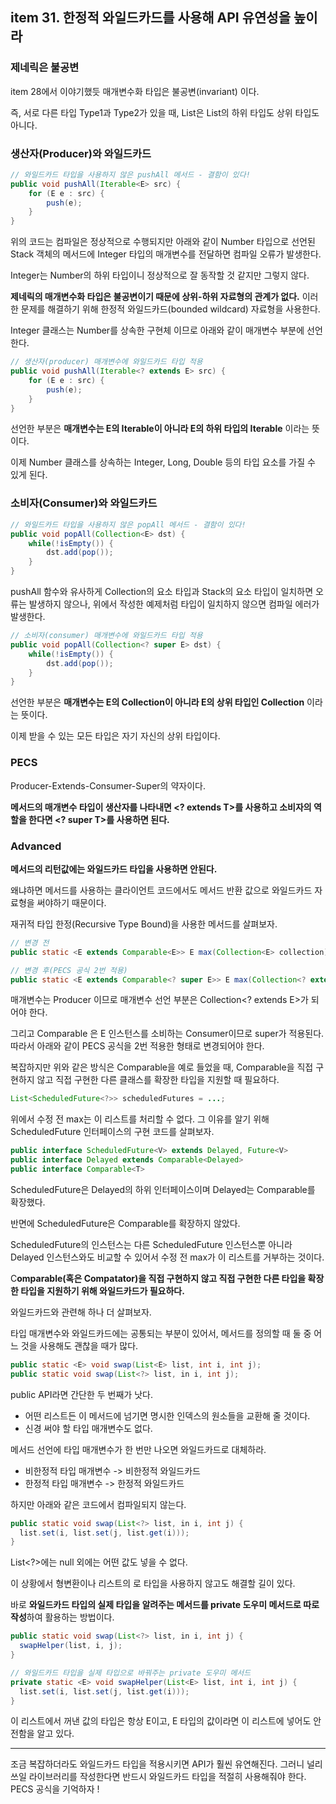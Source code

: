 ## item 31. 한정적 와일드카드를 사용해 API 유연성을 높이라

### 제네릭은 불공변
item 28에서 이야기했듯 매개변수화 타입은 불공변(invariant) 이다. 

즉, 서로 다른 타입 Type1과 Type2가 있을 때, List<Type1>은 List<Type2>의 하위 타입도 상위 타입도 아니다.

### 생산자(Producer)와 와일드카드
```java
// 와일드카드 타입을 사용하지 않은 pushAll 메서드 - 결함이 있다!
public void pushAll(Iterable<E> src) {
    for (E e : src) {
        push(e);
    }
}
```

위의 코드는 컴파일은 정상적으로 수행되지만 아래와 같이 Number 타입으로 선언된 Stack 객체의 메서드에 Integer 타입의 매개변수를 전달하면 컴파일 오류가 발생한다.

Integer는 Number의 하위 타입이니 정상적으로 잘 동작할 것 같지만 그렇지 않다.

**제네릭의 매개변수화 타입은 불공변이기 때문에 상위-하위 자료형의 관계가 없다.** 이러한 문제를 해결하기 위해 한정적 와일드카드(bounded wildcard) 자료형을 사용한다. 

Integer 클래스는 Number를 상속한 구현체 이므로 아래와 같이 매개변수 부분에 선언한다.

```java
// 생산자(producer) 매개변수에 와일드카드 타입 적용
public void pushAll(Iterable<? extends E> src) {
    for (E e : src) {
        push(e);
    }
}
```

선언한 부분은 **매개변수는 E의 Iterable이 아니라 E의 하위 타입의 Iterable** 이라는 뜻이다.

이제 Number 클래스를 상속하는 Integer, Long, Double 등의 타입 요소를 가질 수 있게 된다.

### 소비자(Consumer)와 와일드카드

```java
// 와일드카드 타입을 사용하지 않은 popAll 메서드 - 결함이 있다!
public void popAll(Collection<E> dst) {
    while(!isEmpty()) {
        dst.add(pop());
    }
}
```
pushAll 함수와 유사하게 Collection의 요소 타입과 Stack의 요소 타입이 일치하면 오류는 발생하지 않으나, 위에서 작성한 예제처럼 타입이 일치하지 않으면 컴파일 에러가 발생한다.

```java
// 소비자(consumer) 매개변수에 와일드카드 타입 적용
public void popAll(Collection<? super E> dst) {
    while(!isEmpty()) {
        dst.add(pop());
    }
}
```

선언한 부분은 **매개변수는 E의 Collection이 아니라 E의 상위 타입인 Collection** 이라는 뜻이다.

이제 받을 수 있는 모든 타입은 자기 자신의 상위 타입이다.

### PECS
Producer-Extends-Consumer-Super의 약자이다.

**메서드의 매개변수 타입이 생산자를 나타내면 <? extends T>를 사용하고 소비자의 역할을 한다면 <? super T>를 사용하면 된다.**


### Advanced
**메서드의 리턴값에는 와일드카드 타입을 사용하면 안된다.**

왜냐하면 메서드를 사용하는 클라이언트 코드에서도 메서드 반환 값으로 와일드카드 자료형을 써야하기 때문이다.

재귀적 타입 한정(Recursive Type Bound)을 사용한 메서드를 살펴보자.

```java
// 변경 전
public static <E extends Comparable<E>> E max(Collection<E> collection)

// 변경 후(PECS 공식 2번 적용)
public static <E extends Comparable<? super E>> E max(Collection<? extends E> collection)
```

매개변수는 Producer 이므로 매개변수 선언 부분은 Collection<? extends E>가 되어야 한다. 

그리고 Comparable 은 E 인스턴스를 소비하는 Consumer이므로 super가 적용된다. 따라서 아래와 같이 PECS 공식을 2번 적용한 형태로 변경되어야 한다.

복잡하지만 위와 같은 방식은 Comparable을 예로 들었을 때, Comparable을 직접 구현하지 않고 직접 구현한 다른 클래스를 확장한 타입을 지원할 때 필요하다.

```java
List<ScheduledFuture<?>> scheduledFutures = ...;
```
위에서 수정 전 max는 이 리스트를 처리할 수 없다. 그 이유를 알기 위해 ScheduledFuture 인터페이스의 구현 코드를 살펴보자.

```java
public interface ScheduledFuture<V> extends Delayed, Future<V> 
public interface Delayed extends Comparable<Delayed>
public interface Comparable<T>
```

ScheduledFuture은 Delayed의 하위 인터페이스이며 Delayed는 Comparable<Delayed>를 확장했다.

반면에 ScheduledFuture은 Comparable<ScheduledFuture>를 확장하지 않았다.

ScheduledFuture의 인스턴스는 다른 ScheduledFuture 인스턴스뿐 아니라 Delayed 인스턴스와도 비교할 수 있어서 수정 전 max가 이 리스트를 거부하는 것이다.

C**omparable(혹은 Compatator)을 직접 구현하지 않고 직접 구현한 다른 타입을 확장한 타입을 지원하기 위해 와일드카드가 필요하다.**

와일드카드와 관련해 하나 더 살펴보자.

타입 매개변수와 와일드카드에는 공통되는 부분이 있어서, 메서드를 정의할 때 둘 중 어느 것을 사용해도 괜찮을 때가 많다.

```java
public static <E> void swap(List<E> list, int i, int j);
public static void swap(List<?> list, in i, int j);
```

public API라면 간단한 두 번째가 낫다. 
- 어떤 리스트든 이 메서드에 넘기면 명시한 인덱스의 원소들을 교환해 줄 것이다. 
- 신경 써야 할 타입 매개변수도 없다.


메서드 선언에 타입 매개변수가 한 번만 나오면 와일드카드로 대체하라.
- 비한정적 타입 매개변수 -> 비한정적 와일드카드
- 한정적 타입 매개변수 -> 한정적 와일드카드

하지만 아래와 같은 코드에서 컴파일되지 않는다.

```java
public static void swap(List<?> list, in i, int j) {
  list.set(i, list.set(j, list.get(i)));
}
```

List<?>에는 null 외에는 어떤 값도 넣을 수 없다.

이 상황에서 형변환이나 리스트의 로 타입을 사용하지 않고도 해결할 길이 있다.

바로 **와일드카드 타입의 실제 타입을 알려주는 메서드를 private 도우미 메서드로 따로 작성**하여 활용하는 방법이다.

```java
public static void swap(List<?> list, in i, int j) {
  swapHelper(list, i, j);
}

// 와일드카드 타입을 실제 타입으로 바꿔주는 private 도우미 메서드
private static <E> void swapHelper(List<E> list, int i, int j) {
  list.set(i, list.set(j, list.get(i)));
}
```

이 리스트에서 꺼낸 값의 타입은 항상 E이고, E 타입의 값이라면 이 리스트에 넣어도 안전함을 알고 있다.

---

조금 복잡하더라도 와일드카드 타입을 적용시키면 API가 훨씬 유연해진다. 그러니 널리 쓰일 라이브러리를 작성한다면 반드시 와일드카드 타입을 적절히 사용해줘야 한다. PECS 공식을 기억하자 !